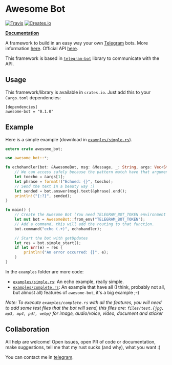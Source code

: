 Awesome Bot
===========

[![Travis](https://travis-ci.org/rockneurotiko/awesome-bot.svg?branch=master)](https://travis-ci.org/rockneurotiko/awesome-bot)
[![Creates.io]()](https://crates.io/crates/telegram-bot)

[**Documentation**](http://web.neurotiko.com/awesome-bot/awesome_bot/)

A framework to build in an easy way your own [Telegram](https://telegram.org/) bots. More information [here](https://core.telegram.org/bots). Official API [here](https://core.telegram.org/bots/api).

This framework is based in [`telegram-bot`](https://github.com/LukasKalbertodt/telegram-bot) library to communicate with the API.

## Usage

This framework/library is available in `crates.io`. Just add this to your `Cargo.toml` dependencies:

```
[dependencies]
awesome-bot = "0.1.0"
```

## Example

Here is a simple example (download in [`examples/simple.rs`](https://github.com/rockneurotiko/awesome-bot/blob/master/examples/simple.rs)).

``` rust
extern crate awesome_bot;

use awesome_bot::*;

fn echohandler(bot: &AwesomeBot, msg: &Message, _: String, args: Vec<String>) {
    // We can access safely because the pattern match have that argument mandatory
    let toecho = &args[1];
    let phrase = format!("Echoed: {}", toecho);
    // Send the text in a beauty way :)
    let sended = bot.answer(msg).text(&phrase).end();
    println!("{:?}", sended);
}

fn main() {
    // Create the Awesome Bot (You need TELEGRAM_BOT_TOKEN environment with the token)
    let mut bot = AwesomeBot::from_env("TELEGRAM_BOT_TOKEN");
    // Add a command, this will add the routing to that function.
    bot.command("echo (.+)", echohandler);

    // Start the bot with getUpdates
    let res = bot.simple_start();
    if let Err(e) = res {
        println!("An error occurred: {}", e);
    }
}
```

In the `examples` folder are more code:

- [`examples/simple.rs`](https://github.com/rockneurotiko/awesome-bot/blob/master/examples/simple.rs): An echo example, really simple.
- [`examples/complete.rs`](https://github.com/rockneurotiko/awesome-bot/blob/master/examples/complete.rs): An example that have all (I think, probably not all, but almost all) features of `awesome-bot`, it's a big example ;-)

*Note: To execute `examples/complete.rs` with all the features, you will need to add some test files that the bot will send, this files are: `files/test.{jpg, mp3, mp4, pdf, webp}` for image, audio/voice, video, document and sticker*

## Collaboration

All help are welcome! Open issues, open PR of code or documentation, make suggestions, tell me that my rust sucks (and why), what you want :)

You can contact me in [telegram](https://telegram.me/rock_neurotiko).
